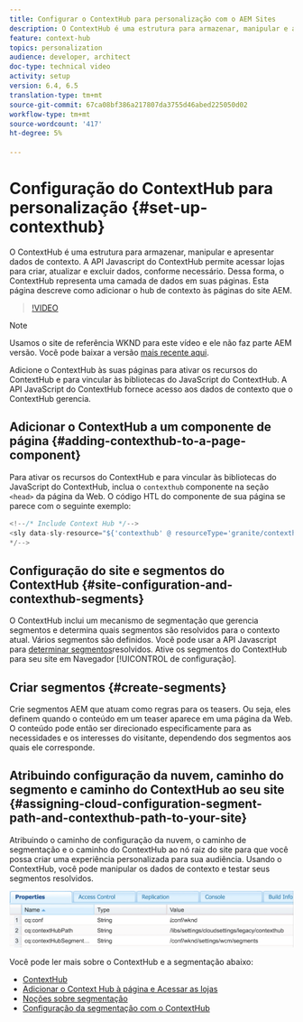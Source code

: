 ```yaml
---
title: Configurar o ContextHub para personalização com o AEM Sites
description: O ContextHub é uma estrutura para armazenar, manipular e apresentar dados de contexto. A API Javascript do ContextHub permite acessar lojas para criar, atualizar e excluir dados, conforme necessário. Dessa forma, o ContextHub representa uma camada de dados em suas páginas. Esta página descreve como adicionar o hub de contexto às páginas do site AEM.
feature: context-hub
topics: personalization
audience: developer, architect
doc-type: technical video
activity: setup
version: 6.4, 6.5
translation-type: tm+mt
source-git-commit: 67ca08bf386a217807da3755d46abed225050d02
workflow-type: tm+mt
source-wordcount: '417'
ht-degree: 5%

---
```



# Configuração do ContextHub para personalização {#set-up-contexthub}

O ContextHub é uma estrutura para armazenar, manipular e apresentar dados de contexto. A API Javascript do ContextHub permite acessar lojas para criar, atualizar e excluir dados, conforme necessário. Dessa forma, o ContextHub representa uma camada de dados em suas páginas. Esta página descreve como adicionar o hub de contexto às páginas do site AEM.

>[!VIDEO](https://video.tv.adobe.com/v/23765/?quality=9&learn=on)

>[!NOTE]
>
>Usamos o site de referência WKND para este vídeo e ele não faz parte AEM versão. Você pode baixar a versão [mais recente aqui](https://github.com/adobe/aem-guides-wknd/releases).

Adicione o ContextHub às suas páginas para ativar os recursos do ContextHub e para vincular às bibliotecas do JavaScript do ContextHub. A API JavaScript do ContextHub fornece acesso aos dados de contexto que o ContextHub gerencia.

## Adicionar o ContextHub a um componente de página {#adding-contexthub-to-a-page-component}

Para ativar os recursos do ContextHub e para vincular às bibliotecas do JavaScript do ContextHub, inclua o `contexthub` componente na seção `<head>` da página da Web. O código HTL do componente de sua página se parece com o seguinte exemplo:

```java
<!--/* Include Context Hub */-->
<sly data-sly-resource="${'contexthub' @ resourceType='granite/contexthub/components/contexthub'}"/>
*/-->
```

## Configuração do site e segmentos do ContextHub {#site-configuration-and-contexthub-segments}

O ContextHub inclui um mecanismo de segmentação que gerencia segmentos e determina quais segmentos são resolvidos para o contexto atual. Vários segmentos são definidos. Você pode usar a API Javascript para [determinar segmentos](https://helpx.adobe.com/experience-manager/6-5/sites/developing/using/ch-adding.html#DeterminingResolvedContextHubSegments)resolvidos. Ative os segmentos do ContextHub para seu site em Navegador [!UICONTROL de configuração].

## Criar segmentos {#create-segments}

Crie segmentos AEM que atuam como regras para os teasers. Ou seja, eles definem quando o conteúdo em um teaser aparece em uma página da Web. O conteúdo pode então ser direcionado especificamente para as necessidades e os interesses do visitante, dependendo dos segmentos aos quais ele corresponde.

## Atribuindo configuração da nuvem, caminho do segmento e caminho do ContextHub ao seu site {#assigning-cloud-configuration-segment-path-and-contexthub-path-to-your-site}

Atribuindo o caminho de configuração da nuvem, o caminho de segmentação e o caminho do ContextHub ao nó raiz do site para que você possa criar uma experiência personalizada para sua audiência. Usando o ContextHub, você pode manipular os dados de contexto e testar seus segmentos resolvidos.

![CRXDE Lite](assets/crx-de-properties.png)

Você pode ler mais sobre o ContextHub e a segmentação abaixo:

* [ContextHub](https://helpx.adobe.com/experience-manager/6-5/sites/developing/using/contexthub.html)
* [Adicionar o Context Hub à página e Acessar as lojas](https://helpx.adobe.com/experience-manager/6-5/sites/developing/using/ch-adding.html)
* [Noções sobre segmentação](https://helpx.adobe.com/experience-manager/6-5/sites/classic-ui-authoring/using/classic-personalization-campaigns-segmentation.html)
* [Configuração da segmentação com o ContextHub](https://helpx.adobe.com/experience-manager/6-5/sites/administering/using/segmentation.html)
